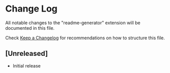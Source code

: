 # Change Log

All notable changes to the "readme-generator" extension will be documented in this file.

Check [Keep a Changelog](http://keepachangelog.com/) for recommendations on how to structure this file.

## [Unreleased]

- Initial release